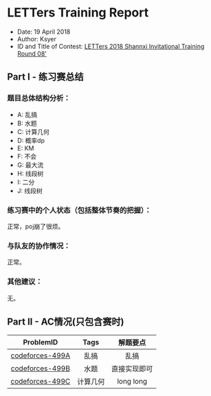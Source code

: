 ﻿# LETTers Training Report

- Date: 19 April 2018
- Author: Ksyer
- ID and Title of Contest: [LETTers 2018 Shannxi Invitational Training Round 08'](https://vjudge.net/contest/223579)

## Part I - 练习赛总结

### 题目总体结构分析：

- A: 乱搞
- B: 水题
- C: 计算几何
- D: 概率dp
- E: KM
- F: 不会
- G: 最大流
- H: 线段树
- I: 二分
- J: 线段树

### 练习赛中的个人状态（包括整体节奏的把握）：

正常，poj崩了很烦。

### 与队友的协作情况：

正常。

### 其他建议：

无。

## Part II - AC情况(只包含赛时)

| ProblemID | Tags | 解题要点 | 
| :-: | :-: | :-: | 
| [codeforces-499A](http://codeforces.com/problemset/problem/499/A) | 乱搞 | 乱搞 | 
| [codeforces-499B](http://codeforces.com/problemset/problem/499/B) | 水题 | 直接实现即可 | 
| [codeforces-499C](http://codeforces.com/problemset/problem/499/C) | 计算几何 | long long |
